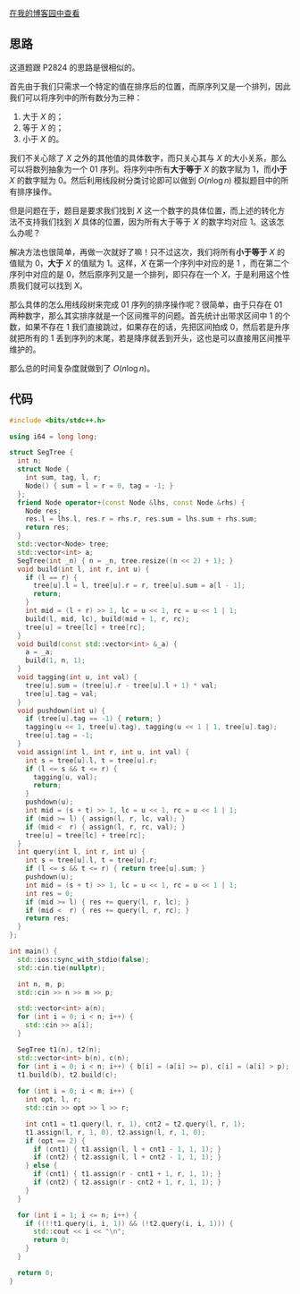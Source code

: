 [在我的博客园中查看](https://www.cnblogs.com/forgot-dream/p/17461885.html)

## 思路

这道题跟 P2824 的思路是很相似的。

首先由于我们只需求一个特定的值在排序后的位置，而原序列又是一个排列，因此我们可以将序列中的所有数分为三种：

1. 大于 $X$ 的；
2. 等于 $X$ 的；
3. 小于 $X$ 的。

我们不关心除了 $X$ 之外的其他值的具体数字，而只关心其与 $X$ 的大小关系，那么可以将数列抽象为一个 $01$ 序列。将序列中所有**大于等于** $X$ 的数字赋为 $1$，而**小于** $X$ 的数字赋为 $0$。然后利用线段树分类讨论即可以做到 $O(n \log n)$ 模拟题目中的所有排序操作。

但是问题在于，题目是要求我们找到 $X$ 这一个数字的具体位置，而上述的转化方法不支持我们找到 $X$ 具体的位置，因为所有大于等于 $X$ 的数字均对应 $1$。这该怎么办呢？

解决方法也很简单，再做一次就好了嘛！只不过这次，我们将所有**小于等于** $X$ 的值赋为 $0$，**大于** $X$ 的值赋为 $1$。这样，$X$ 在第一个序列中对应的是 $1$ ，而在第二个序列中对应的是 $0$，然后原序列又是一个排列，即只存在一个 $X$，于是利用这个性质我们就可以找到 $X$。

那么具体的怎么用线段树来完成 $01$ 序列的排序操作呢？很简单，由于只存在 $01$ 两种数字，那么其实排序就是一个区间推平的问题。首先统计出带求区间中 $1$ 的个数，如果不存在 $1$ 我们直接跳过，如果存在的话，先把区间拍成 $0$，然后若是升序就把所有的 $1$ 丢到序列的末尾，若是降序就丢到开头，这也是可以直接用区间推平维护的。

那么总的时间复杂度就做到了 $O(n \log n)$。

## 代码

```cpp
#include <bits/stdc++.h>

using i64 = long long;

struct SegTree {
  int n;
  struct Node { 
    int sum, tag, l, r; 
    Node() { sum = l = r = 0, tag = -1; }
  };
  friend Node operator+(const Node &lhs, const Node &rhs) {
    Node res;
    res.l = lhs.l, res.r = rhs.r, res.sum = lhs.sum + rhs.sum;
    return res;
  }
  std::vector<Node> tree;
  std::vector<int> a;
  SegTree(int _n) { n = _n, tree.resize((n << 2) + 1); }
  void build(int l, int r, int u) {
    if (l == r) {
      tree[u].l = l, tree[u].r = r, tree[u].sum = a[l - 1];
      return;
    }
    int mid = (l + r) >> 1, lc = u << 1, rc = u << 1 | 1;
    build(l, mid, lc), build(mid + 1, r, rc);
    tree[u] = tree[lc] + tree[rc];
  }
  void build(const std::vector<int> &_a) {
    a = _a;
    build(1, n, 1);
  }
  void tagging(int u, int val) {
    tree[u].sum = (tree[u].r - tree[u].l + 1) * val;
    tree[u].tag = val;
  }
  void pushdown(int u) {
    if (tree[u].tag == -1) { return; }
    tagging(u << 1, tree[u].tag), tagging(u << 1 | 1, tree[u].tag);
    tree[u].tag = -1;
  }
  void assign(int l, int r, int u, int val) {
    int s = tree[u].l, t = tree[u].r;
    if (l <= s && t <= r) {
      tagging(u, val);
      return;
    }
    pushdown(u);
    int mid = (s + t) >> 1, lc = u << 1, rc = u << 1 | 1;
    if (mid >= l) { assign(l, r, lc, val); }
    if (mid <  r) { assign(l, r, rc, val); }
    tree[u] = tree[lc] + tree[rc];
  }
  int query(int l, int r, int u) {
    int s = tree[u].l, t = tree[u].r;
    if (l <= s && t <= r) { return tree[u].sum; }
    pushdown(u);
    int mid = (s + t) >> 1, lc = u << 1, rc = u << 1 | 1;
    int res = 0;
    if (mid >= l) { res += query(l, r, lc); }
    if (mid <  r) { res += query(l, r, rc); }
    return res;
  }
};

int main() {
  std::ios::sync_with_stdio(false);
  std::cin.tie(nullptr);

  int n, m, p;
  std::cin >> n >> m >> p;

  std::vector<int> a(n);
  for (int i = 0; i < n; i++) {
    std::cin >> a[i];
  }

  SegTree t1(n), t2(n);
  std::vector<int> b(n), c(n);
  for (int i = 0; i < n; i++) { b[i] = (a[i] >= p), c[i] = (a[i] > p); }
  t1.build(b), t2.build(c);
  
  for (int i = 0; i < m; i++) {
    int opt, l, r;
    std::cin >> opt >> l >> r;

    int cnt1 = t1.query(l, r, 1), cnt2 = t2.query(l, r, 1);
    t1.assign(l, r, 1, 0), t2.assign(l, r, 1, 0);
    if (opt == 2) {
      if (cnt1) { t1.assign(l, l + cnt1 - 1, 1, 1); }
      if (cnt2) { t2.assign(l, l + cnt2 - 1, 1, 1); }
    } else {
      if (cnt1) { t1.assign(r - cnt1 + 1, r, 1, 1); }
      if (cnt2) { t2.assign(r - cnt2 + 1, r, 1, 1); }
    }
  }

  for (int i = 1; i <= n; i++) {
    if ((!!t1.query(i, i, 1)) && (!t2.query(i, i, 1))) {
      std::cout << i << "\n";
      return 0;
    }
  }

  return 0;
}
```